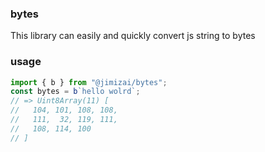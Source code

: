 ### bytes

This library can easily and quickly convert js string to bytes

### usage

```js
import { b } from "@jimizai/bytes";
const bytes = b`hello wolrd`;
// => Uint8Array(11) [
//   104, 101, 108, 108,
//   111,  32, 119, 111,
//   108, 114, 100
// ]
```
